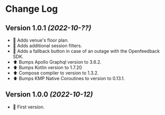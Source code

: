 Change Log
==========

Version 1.0.1 *(2022-10-??)*
----------------------------

* 📣 Adds venue's floor plan.
* 📣 Adds additional session filters.
* 📣 Adds a fallback button in case of an outage with the Openfeedback SDK.
* ⬆️ Bumps Apollo Graphql version to 3.6.2.
* ⬆️ Bumps Kotlin version to 1.7.20
* ⬆️ Compose compiler to version to 1.3.2.
* ⬆️ Bumps KMP Native Coroutines to version to 0.13.1.

Version 1.0.0 *(2022-10-12)*
----------------------------

* 🎉 First version.